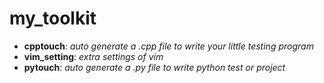 # my_toolkit

- **cpptouch**: _auto generate a .cpp file to write your little testing program_
- **vim_setting**: _extra settings of vim_
- **pytouch**: _auto generate a .py file to write python test or project_
